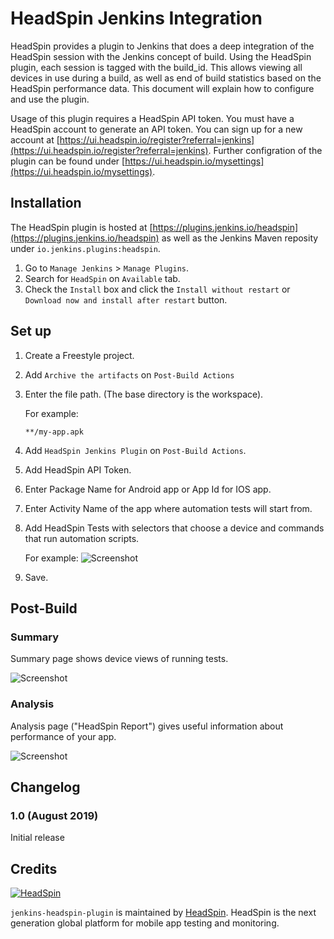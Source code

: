 
# HeadSpin Jenkins Integration

HeadSpin provides a plugin to Jenkins that does a deep integration of the HeadSpin session with the Jenkins concept of build. Using the HeadSpin plugin, each session is tagged with the build_id. This allows viewing all devices in use during a build, as well as end of build statistics based on the HeadSpin performance data. This document will explain how to configure and use the plugin.

Usage of this plugin requires a HeadSpin API token. You must have a HeadSpin account to generate an API token. You can sign up for a new account at [https://ui.headspin.io/register?referral=jenkins](https://ui.headspin.io/register?referral=jenkins). Further configration of the plugin can be found under [https://ui.headspin.io/mysettings](https://ui.headspin.io/mysettings).


## Installation

The HeadSpin plugin is hosted at [https://plugins.jenkins.io/headspin](https://plugins.jenkins.io/headspin) as well as the Jenkins Maven reposity under `io.jenkins.plugins:headspin`.

1. Go to `Manage Jenkins` > `Manage Plugins`.
2. Search for `HeadSpin` on `Available` tab.
3. Check the `Install` box and click the `Install without restart` or `Download now and install after restart` button.


## Set up

1. Create a Freestyle project.
2. Add `Archive the artifacts` on `Post-Build Actions`
3. Enter the file path. (The base directory is the workspace).

   For example:
   ```
   **/my-app.apk
   ```
4. Add `HeadSpin Jenkins Plugin` on `Post-Build Actions`.
5. Add HeadSpin API Token.
6. Enter Package Name for Android app or App Id for IOS app.
7. Enter Activity Name of the app where automation tests will start from.
8. Add HeadSpin Tests with selectors that choose a device and commands that run automation scripts.

   For example:
   ![Screenshot](docs/images/settings.png)
9. Save.


## Post-Build

### Summary
Summary page shows device views of running tests.

![Screenshot](docs/images/summary.png)


### Analysis
Analysis page ("HeadSpin Report") gives useful information about performance of your app.

![Screenshot](docs/images/analysis.png)


## Changelog

### 1.0 (August 2019)

Initial release


## Credits

[![][headspin-wordmark]](https://headspin.io)

`jenkins-headspin-plugin` is maintained by [HeadSpin](https://headspin.io). HeadSpin is the next generation global platform for mobile app testing and monitoring.


[headspin-wordmark]: docs/images/headspin-wordmark.png "HeadSpin"
